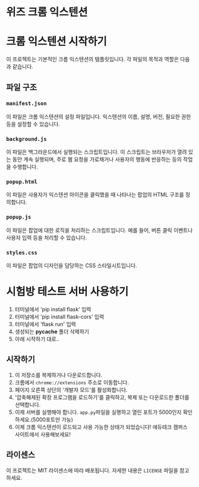 # 위즈 크롬 익스텐션

# 크롬 익스텐션 시작하기

이 프로젝트는 기본적인 크롬 익스텐션의 템플릿입니다. 각 파일의 목적과 역할은 다음과 같습니다.

## 파일 구조

### `manifest.json`

이 파일은 크롬 익스텐션의 설정 파일입니다. 익스텐션의 이름, 설명, 버전, 필요한 권한 등을 설정할 수 있습니다.

### `background.js`

이 파일은 백그라운드에서 실행되는 스크립트입니다. 이 스크립트는 브라우저가 열려 있는 동안 계속 실행되며, 주로 웹 요청을 가로채거나 사용자의 행동에 반응하는 등의 작업을 수행합니다.

### `popup.html`

이 파일은 사용자가 익스텐션 아이콘을 클릭했을 때 나타나는 팝업의 HTML 구조를 정의합니다.

### `popup.js`

이 파일은 팝업에 대한 로직을 처리하는 스크립트입니다. 예를 들어, 버튼 클릭 이벤트나 사용자 입력 등을 처리할 수 있습니다.

### `styles.css`

이 파일은 팝업의 디자인을 담당하는 CSS 스타일시트입니다.

# 시험방 테스트 서버 사용하기
1. 터미널에서 'pip install flask' 입력
2. 터미널에서 'pip install flask-cors' 입력
3. 터미널에서 'flask run' 입력
4. 생성되는 __pycache__ 폴더 삭제하기
5. 아래 시작하기 대로..

## 시작하기

1. 이 저장소를 복제하거나 다운로드합니다.
2. 크롬에서 `chrome://extensions` 주소로 이동합니다.
3. 페이지 오른쪽 상단의 '개발자 모드'를 활성화합니다.
4. '압축해제된 확장 프로그램을 로드하기'를 클릭하고, 복제 또는 다운로드한 폴더를 선택합니다.
5. 이제 서버를 실행해야 합니다. `app.py`파일을 실행하고 열린 포트가 5000인지 확인하세요.(5000포트만 가능)
6. 이제 크롬 익스텐션이 로드되고 사용 가능한 상태가 되었습니다! 에듀테크 캠퍼스 사이트에서 사용해보세요!

## 라이센스

이 프로젝트는 MIT 라이센스에 따라 배포됩니다. 자세한 내용은 `LICENSE` 파일을 참고하세요.
